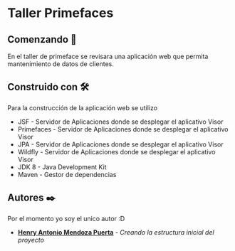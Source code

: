 # Taller Primefaces

## Comenzando 🚀

En el taller de primeface se revisara una aplicación web  que permita mantenimiento de datos de clientes.


## Construido con 🛠️

Para la construcción de la aplicación web se utilizo

* JSF - Servidor de Aplicaciones donde se desplegar el aplicativo Visor
* Primefaces - Servidor de Aplicaciones donde se desplegar el aplicativo Visor
* JPA - Servidor de Aplicaciones donde se desplegar el aplicativo Visor
* Wildfly - Servidor de Aplicaciones donde se desplegar el aplicativo Visor
* JDK 8 - Java Development Kit
* Maven - Gestor de dependencias

## Autores ✒️

Por el momento yo soy el unico autor :D

* **[Henry Antonio Mendoza Puerta](https://www.linkedin.com/in/henrymendozapuerta/)**  - *Creando la estructura inicial del proyecto*




